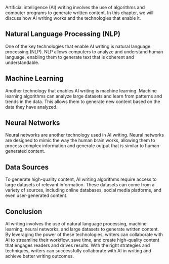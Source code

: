 
Artificial intelligence (AI) writing involves the use of algorithms and computer programs to generate written content. In this chapter, we will discuss how AI writing works and the technologies that enable it.

Natural Language Processing (NLP)
---------------------------------

One of the key technologies that enable AI writing is natural language processing (NLP). NLP allows computers to analyze and understand human language, enabling them to generate text that is coherent and understandable.

Machine Learning
----------------

Another technology that enables AI writing is machine learning. Machine learning algorithms can analyze large datasets and learn from patterns and trends in the data. This allows them to generate new content based on the data they have analyzed.

Neural Networks
---------------

Neural networks are another technology used in AI writing. Neural networks are designed to mimic the way the human brain works, allowing them to process complex information and generate output that is similar to human-generated content.

Data Sources
------------

To generate high-quality content, AI writing algorithms require access to large datasets of relevant information. These datasets can come from a variety of sources, including online databases, social media platforms, and even user-generated content.

Conclusion
----------

AI writing involves the use of natural language processing, machine learning, neural networks, and large datasets to generate written content. By leveraging the power of these technologies, writers can collaborate with AI to streamline their workflow, save time, and create high-quality content that engages readers and drives results. With the right strategies and techniques, writers can successfully collaborate with AI in writing and achieve better writing outcomes.
